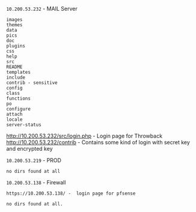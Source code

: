 `10.200.53.232` - MAIL Server
```
images
themes
data
pics
doc
plugins
css
help
src
README
templates
include
contrib - sensitive
config
class
functions
po
configure
attach
locale
server-status
```

http://10.200.53.232/src/login.php -  Login page for Throwback
http://10.200.53.232/contrib -  Contains some kind of login with secret key and encrypted key

`10.200.53.219` - PROD 
```
no dirs found at all
```

`10.200.53.138` - Firewall
```
https://10.200.53.138/ -  login page for pfsense

no dirs found at all.
```